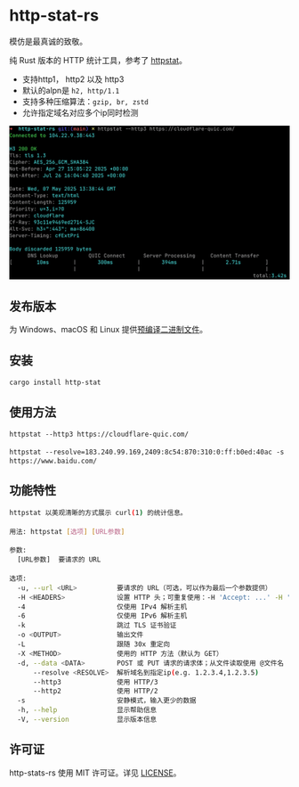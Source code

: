 # http-stat-rs

模仿是最真诚的致敬。

纯 Rust 版本的 HTTP 统计工具，参考了 [httpstat](https://github.com/davecheney/httpstat)。

- 支持http1， http2 以及 http3
- 默认的alpn是 `h2, http/1.1`
- 支持多种压缩算法：`gzip, br, zstd`
- 允许指定域名对应多个ip同时检测

![截图](./screenshot.png)

## 发布版本

为 Windows、macOS 和 Linux 提供[预编译二进制文件](https://github.com/vicanso/http-stat-rs/releases)。

## 安装

```
cargo install http-stat
```

## 使用方法
```
httpstat --http3 https://cloudflare-quic.com/

httpstat --resolve=183.240.99.169,2409:8c54:870:310:0:ff:b0ed:40ac -s https://www.baidu.com/
```

## 功能特性

```bash
httpstat 以美观清晰的方式展示 curl(1) 的统计信息。

用法: httpstat [选项] [URL参数]

参数:
  [URL参数]  要请求的 URL

选项:
  -u, --url <URL>          要请求的 URL（可选，可以作为最后一个参数提供）
  -H <HEADERS>             设置 HTTP 头；可重复使用：-H 'Accept: ...' -H 'Range: ...'
  -4                       仅使用 IPv4 解析主机
  -6                       仅使用 IPv6 解析主机
  -k                       跳过 TLS 证书验证
  -o <OUTPUT>              输出文件
  -L                       跟随 30x 重定向
  -X <METHOD>              使用的 HTTP 方法（默认为 GET）
  -d, --data <DATA>        POST 或 PUT 请求的请求体；从文件读取使用 @文件名
      --resolve <RESOLVE>  解析域名到指定ip(e.g. 1.2.3.4,1.2.3.5)
      --http3              使用 HTTP/3
      --http2              使用 HTTP/2
  -s                       安静模式，输入更少的数据
  -h, --help               显示帮助信息
  -V, --version            显示版本信息
```

## 许可证

http-stats-rs 使用 MIT 许可证。详见 [LICENSE](LICENSE)。
